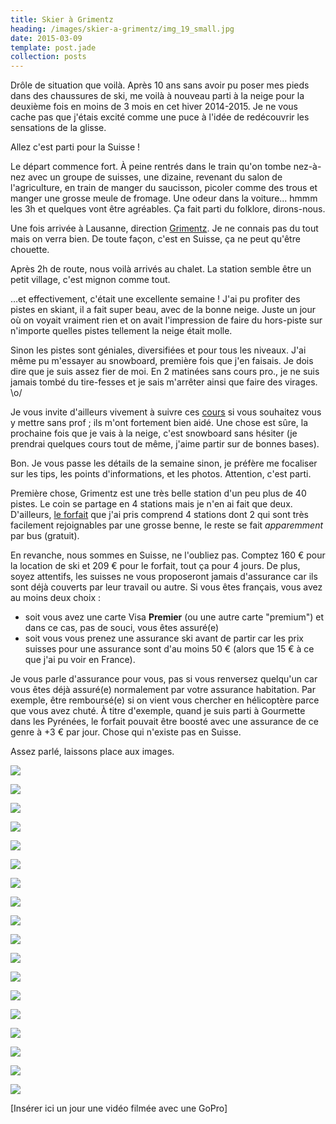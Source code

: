 ```yaml
---
title: Skier à Grimentz
heading: /images/skier-a-grimentz/img_19_small.jpg
date: 2015-03-09
template: post.jade
collection: posts
---
```


Drôle de situation que voilà. Après 10 ans sans avoir pu poser mes pieds dans des chaussures de ski, me voilà à nouveau parti à la neige pour la deuxième fois en moins de 3 mois en cet hiver 2014-2015. Je ne vous cache pas que j'étais excité comme une puce à l'idée de redécouvrir les sensations de la glisse.

Allez c'est parti pour la Suisse !

Le départ commence fort. À peine rentrés dans le train qu'on tombe nez-à-nez avec un groupe de suisses, une dizaine, revenant du salon de l'agriculture, en train de manger du saucisson, picoler comme des trous et manger une grosse meule de fromage. Une odeur dans la voiture... hmmm les 3h et quelques vont être agréables. Ça fait parti du folklore, dirons-nous.

Une fois arrivée à Lausanne, direction [Grimentz](http://www.valdanniviers.ch/tourism/grimentz--saint-jean.html). Je ne connais pas du tout mais on verra bien. De toute façon, c'est en Suisse, ça ne peut qu'être chouette.

Après 2h de route, nous voilà arrivés au chalet. La station semble être un petit village, c'est mignon comme tout.

…et effectivement, c'était une excellente semaine ! J'ai pu profiter des pistes en skiant, il a fait super beau, avec de la bonne neige. Juste un jour où on voyait vraiment rien et on avait l'impression de faire du hors-piste sur n'importe quelles pistes tellement la neige était molle.

Sinon les pistes sont géniales, diversifiées et pour tous les niveaux. J'ai même pu m'essayer au snowboard, première fois que j'en faisais. Je dois dire que je suis assez fier de moi. En 2 matinées sans cours pro., je ne suis jamais tombé du tire-fesses et je sais m'arrêter ainsi que faire des virages. \o/

Je vous invite d'ailleurs vivement à suivre ces [cours](http://www.abc-apprendre.com/sports/snowboard.php) si vous souhaitez vous y mettre sans prof ; ils m'ont fortement bien aidé. Une chose est sûre, la prochaine fois que je vais à la neige, c'est snowboard sans hésiter (je prendrai quelques cours tout de même, j'aime partir sur de bonnes bases).

Bon. Je vous passe les détails de la semaine sinon, je préfère me focaliser sur les tips, les points d'informations, et les photos. Attention, c'est parti.

Première chose, Grimentz est une très belle station d'un peu plus de 40 pistes. Le coin se partage en 4 stations mais je n'en ai fait que deux. D'ailleurs, [le forfait](http://www.rma.ch/) que j'ai pris comprend 4 stations dont 2 qui sont très facilement rejoignables par une grosse benne, le reste se fait _apparemment_ par bus (gratuit).

En revanche, nous sommes en Suisse, ne l'oubliez pas. Comptez 160 € pour la location de ski et 209 € pour le forfait, tout ça pour 4 jours. De plus, soyez attentifs, les suisses ne vous proposeront jamais d'assurance car ils sont déjà couverts par leur travail ou autre. Si vous êtes français, vous avez au moins deux choix :

- soit vous avez une carte Visa **Premier** (ou une autre carte "premium") et dans ce cas, pas de souci, vous êtes assuré(e)
- soit vous vous prenez une assurance ski avant de partir car les prix suisses pour une assurance sont d'au moins 50 € (alors que 15 € à ce que j'ai pu voir en France).

Je vous parle d'assurance pour vous, pas si vous renversez quelqu'un car vous êtes déjà assuré(e) normalement par votre assurance habitation. Par exemple, être remboursé(e) si on vient vous chercher en hélicoptère parce que vous avez chuté. À titre d'exemple, quand je suis parti à Gourmette dans les Pyrénées, le forfait pouvait être boosté avec une assurance de ce genre à +3 € par jour. Chose qui n'existe pas en Suisse.

Assez parlé, laissons place aux images.

[![](/images/skier-a-grimentz/img_10_small.jpg)](/images/skier-a-grimentz/img_10.jpg)

[![](/images/skier-a-grimentz/img_01_small.jpg)](/images/skier-a-grimentz/img_01.jpg)

[![](/images/skier-a-grimentz/img_03_small.jpg)](/images/skier-a-grimentz/img_03.jpg)

[![](/images/skier-a-grimentz/img_04_small.jpg)](/images/skier-a-grimentz/img_04.jpg)

[![](/images/skier-a-grimentz/img_05_small.jpg)](/images/skier-a-grimentz/img_05.jpg)

[![](/images/skier-a-grimentz/img_06_small.jpg)](/images/skier-a-grimentz/img_06.jpg)

[![](/images/skier-a-grimentz/img_07_small.jpg)](/images/skier-a-grimentz/img_07.jpg)

[![](/images/skier-a-grimentz/img_02_small.jpg)](/images/skier-a-grimentz/img_02.jpg)

[![](/images/skier-a-grimentz/img_08_small.jpg)](/images/skier-a-grimentz/img_08.jpg)

[![](/images/skier-a-grimentz/img_09_small.jpg)](/images/skier-a-grimentz/img_09.jpg)

[![](/images/skier-a-grimentz/img_11_small.jpg)](/images/skier-a-grimentz/img_11.jpg)

[![](/images/skier-a-grimentz/img_16_small.jpg)](/images/skier-a-grimentz/img_16.jpg)

[![](/images/skier-a-grimentz/img_12_small.jpg)](/images/skier-a-grimentz/img_12.jpg)

[![](/images/skier-a-grimentz/img_13_small.jpg)](/images/skier-a-grimentz/img_13.jpg)

[![](/images/skier-a-grimentz/img_14_small.jpg)](/images/skier-a-grimentz/img_14.jpg)

[![](/images/skier-a-grimentz/img_15_small.jpg)](/images/skier-a-grimentz/img_15.jpg)

[![](/images/skier-a-grimentz/img_17_small.jpg)](/images/skier-a-grimentz/img_17.jpg)

[![](/images/skier-a-grimentz/img_18_small.jpg)](/images/skier-a-grimentz/img_18.jpg)

[Insérer ici un jour une vidéo filmée avec une GoPro]
